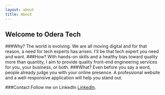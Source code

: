 ```yaml
---
layout: about
title: About
---
```


## Welcome to Odera Tech

###Why?
The world is evolving. We are all moving digital and for that reason, a need for tech experts has arisen. I'll be that tech expert you need and want.
###How?
With hands-on skills and a healthy bias toward quality more than quantity, I aim to provide quality front-end engineering services for you, your business, or both.
###What?
Even before you say a word, people already judge you with your online presence. A professional website and a well-responsive application will help you stand out. 

###Contact
Follow me on LinkedIn [LinkedIn](https://www.linkedin.com/in/enos-odera-b2b-saas-copywriter/).
